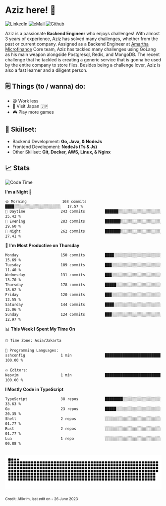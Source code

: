 # Aziz here! 👋

[![LinkedIn](https://img.shields.io/static/v1?message=afikrim&logo=linkedin&label=&color=0077B5&logoColor=white&labelColor=&style=for-the-badge)](https://www.linkedin.com/in/afikrim)
[![eMail](https://img.shields.io/static/v1?message=afikrim10@gmail.com&logo=gmail&label=&color=D14836&logoColor=white&labelColor=&style=for-the-badge)](mailto:afikrim10@gmail.com)
[![Github](https://komarev.com/ghpvc/?username=afikrim&label=Visitors&style=for-the-badge)](https://www.github.com/afikrim)

<!--Introduction-->
Aziz is a passionate **Backend Engineer** who enjoys challenges! With almost 3 years of experience, Aziz has solved many challenges, whether from the past or current company. Assigned as a Backend Engineer at [Amartha Microfinance](https://amartha.com) Core team, Aziz has tackled many challenges using GoLang as his main weapon alongside Postgresql, Redis, and MongoDB. The recent challenge that he tackled is creating a generic service that is gonna be used by the entire company to store files. Besides being a challenge lover, Aziz is also a fast learner and a diligent person.

<!--Things TODO-->
## 🗒️ Things (to / wanna) do:

- 😆 Work less
- 🚀 Visit Japan 🇯🇵
- 🎮 Play more games

<!--Skillset-->
## 🏅 Skillset:

- Backend Development: **Go, Java, & NodeJs**
- Frontend Development: **NodeJs (Ts & Js)**
- Other Skillset: **Git, Docker, AWS, Linux, & Nginx**

## 📈 Stats  

<!--START_SECTION:waka-->
![Code Time](http://img.shields.io/badge/Code%20Time-1%2C311%20hrs%2027%20mins-blue)

**I'm a Night 🦉** 

```text
🌞 Morning                168 commits         ████░░░░░░░░░░░░░░░░░░░░░   17.57 % 
🌆 Daytime                243 commits         ██████░░░░░░░░░░░░░░░░░░░   25.42 % 
🌃 Evening                283 commits         ███████░░░░░░░░░░░░░░░░░░   29.60 % 
🌙 Night                  262 commits         ███████░░░░░░░░░░░░░░░░░░   27.41 % 
```
📅 **I'm Most Productive on Thursday** 

```text
Monday                   150 commits         ████░░░░░░░░░░░░░░░░░░░░░   15.69 % 
Tuesday                  109 commits         ███░░░░░░░░░░░░░░░░░░░░░░   11.40 % 
Wednesday                131 commits         ███░░░░░░░░░░░░░░░░░░░░░░   13.70 % 
Thursday                 178 commits         █████░░░░░░░░░░░░░░░░░░░░   18.62 % 
Friday                   120 commits         ███░░░░░░░░░░░░░░░░░░░░░░   12.55 % 
Saturday                 144 commits         ████░░░░░░░░░░░░░░░░░░░░░   15.06 % 
Sunday                   124 commits         ███░░░░░░░░░░░░░░░░░░░░░░   12.97 % 
```


📊 **This Week I Spent My Time On** 

```text
🕑︎ Time Zone: Asia/Jakarta

💬 Programming Languages: 
sshconfig                1 min               █████████████████████████   100.00 % 

🔥 Editors: 
Neovim                   1 min               █████████████████████████   100.00 % 
```

**I Mostly Code in TypeScript** 

```text
TypeScript               38 repos            ████████░░░░░░░░░░░░░░░░░   33.63 % 
Go                       23 repos            █████░░░░░░░░░░░░░░░░░░░░   20.35 % 
Shell                    2 repos             ░░░░░░░░░░░░░░░░░░░░░░░░░   01.77 % 
Rust                     2 repos             ░░░░░░░░░░░░░░░░░░░░░░░░░   01.77 % 
Lua                      1 repo              ░░░░░░░░░░░░░░░░░░░░░░░░░   00.88 % 
```




<!--END_SECTION:waka-->


<br clear="both">

<div align="center">
  <img src="https://raw.githubusercontent.com/afikrim/afikrim/output/snake.svg" alt="Snake animation" />
</div>


<sub>Credit: Afikrim, last edit on - 26 June 2023</sub>
